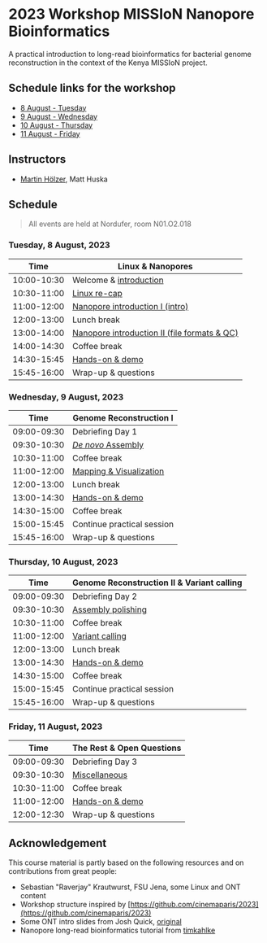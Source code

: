 # 2023 Workshop MISSIoN Nanopore Bioinformatics

A practical introduction to long-read bioinformatics for bacterial genome reconstruction in the context of the Kenya MISSIoN project.

## Schedule links for the workshop

* [8 August - Tuesday](#0)  
* [9 August - Wednesday](#1)  
* [10 August - Thursday](#2)  
* [11 August - Friday](#3)  

## Instructors

* [Martin Hölzer](https://hoelzer.github.io), Matt Huska

## Schedule

> All events are held at Nordufer, room N01.O2.018

### <a name="0"></a> Tuesday, 8 August, 2023
| Time        | Linux & Nanopores |
| --          | --               |
| 10:00-10:30 | Welcome & [introduction](day01-tuesday/general.md) |
| 10:30-11:00 | [Linux re-cap](day01-tuesday/linux.md) |
| 11:00-12:00 | [Nanopore introduction I (intro)](day01-tuesday/nanopore.md) |
| 12:00-13:00 | Lunch break |
| 13:00-14:00 | [Nanopore introduction II (file formats & QC)](day01-tuesday/nanopore.md) |
| 14:00-14:30 | Coffee break |
| 14:30-15:45 | [Hands-on & demo](day01-tuesday/hands-on.md) |
| 15:45-16:00 | Wrap-up & questions |

### <a name="1"></a> Wednesday, 9 August, 2023

| Time        | Genome Reconstruction I |
| --          | --               |
| 09:00-09:30 | Debriefing Day 1 |
| 09:30-10:30 | [_De novo_ Assembly](day02-wednesday/assembly.md) |
| 10:30-11:00 | Coffee break |
| 11:00-12:00 | [Mapping & Visualization](day02-wednesday/mapping.md) |
| 12:00-13:00 | Lunch break |
| 13:00-14:30 | [Hands-on & demo](day02-wednesday/hands-on.md) |
| 14:30-15:00 | Coffee break |
| 15:00-15:45 | Continue practical session |
| 15:45-16:00 | Wrap-up & questions |


### <a name="2"></a> Thursday, 10 August, 2023

| Time        | Genome Reconstruction II & Variant calling |
| --          | --               |
| 09:00-09:30 | Debriefing Day 2 |
| 09:30-10:30 | [Assembly polishing](day03-thursday/polishing.md) |
| 10:30-11:00 | Coffee break |
| 11:00-12:00 | [Variant calling](day03-thursday/variant-calling.md) |
| 12:00-13:00 | Lunch break |
| 13:00-14:30 | [Hands-on & demo](day03-thursday/hands-on.md) |
| 14:30-15:00 | Coffee break |
| 15:00-15:45 | Continue practical session |
| 15:45-16:00 | Wrap-up & questions |

### <a name="3"></a> Friday, 11 August, 2023

| Time        | The Rest & Open Questions |
| --          | --               |
| 09:00-09:30 | Debriefing Day 3 |
| 09:30-10:30 | [Miscellaneous](day04-friday/misc.md) |
| 10:30-11:00 | Coffee break |
| 11:00-12:00 | [Hands-on & demo](day04-friday/hands-on.md) |
| 12:00-12:30 | Wrap-up & questions |

## Acknowledgement

This course material is partly based on the following resources and on contributions from great people:

* Sebastian "Raverjay" Krautwurst, FSU Jena, some Linux and ONT content
* Workshop structure inspired by [https://github.com/cinemaparis/2023](https://github.com/cinemaparis/2023)
* Some ONT intro slides from Josh Quick, [original](https://github.com/cinemaparis/2023/blob/main/day1-Tuesday/slides-Quick.pdf)
* Nanopore long-read bioinformatics tutorial from [timkahlke](https://timkahlke.github.io/LongRead_tutorials)